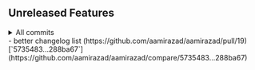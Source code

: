 ## Unreleased Features

<details>
<summary>All commits</summary>

- nobara-pc: 2025-09-27 20:26:11 by [@aamirazad](https://github.com/aamirazad) for https://github.com/aamirazad/aamirazad/pull/22 was merged by aamirazad: [`c204145...8c65d7e`](https://github.com/aamirazad/aamirazad/compare/c204145...8c65d7e)


- nobara-pc: 2025-09-27 20:22:16 by [@aamirazad](https://github.com/aamirazad) for https://github.com/aamirazad/aamirazad/pull/21 ([`be38d66...44508be`](https://github.com/aamirazad/aamirazad/compare/be38d66...44508be))


- another test (https://github.com/aamirazad/aamirazad/pull/18) [`f3b02a5...3b65ded`](https://github.com/aamirazad/aamirazad/compare/f3b02a5...3b65ded)

- didnt work by [@aamirazad](https://github.com/aamirazad) for https://github.com/aamirazad/aamirazad/pull/20 ([`1f0c2d0...ce612d1`](https://github.com/aamirazad/aamirazad/compare/1f0c2d0...ce612d1))

</details>
- better changelog list (https://github.com/aamirazad/aamirazad/pull/19) [`5735483...288ba67`](https://github.com/aamirazad/aamirazad/compare/5735483...288ba67)


